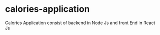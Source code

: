 # calories-application
Calories Application consist of backend in Node Js and front End in React Js
